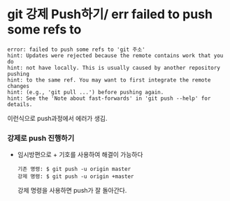 # git 강제 Push하기/ err failed to push some refs to

```
error: failed to push some refs to 'git 주소'
hint: Updates were rejected because the remote contains work that you do
hint: not have locally. This is usually caused by another repository pushing
hint: to the same ref. You may want to first integrate the remote changes
hint: (e.g., 'git pull ...') before pushing again.
hint: See the 'Note about fast-forwards' in 'git push --help' for details.
```

이런식으로 push과정에서 에러가 생김.

### 강제로 push 진행하기

- 임시방편으로 + 기호를 사용하여 해결이 가능하다

  ```
  기존 명령: $ git push -u origin master
  강제 명령: $ git push -u origin +master
  ```

  강제 명령을 사용하면 push가 잘 돌아간다.